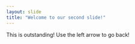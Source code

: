 ```yaml
---
layout: slide
title: "Welcome to our second slide!"
---
```

This is outstanding!
Use the left arrow to go back!
